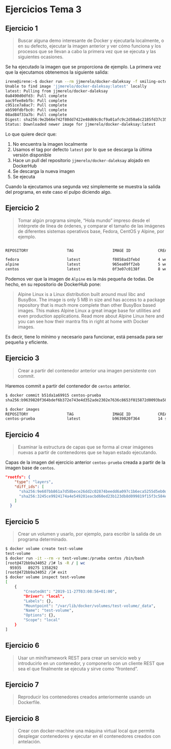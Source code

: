 # Ejercicios Tema 3

## Ejercicio 1
> Buscar alguna demo interesante de Docker y ejecutarla localmente, o en su defecto, ejecutar la imagen anterior y ver cómo funciona y los procesos que se llevan a cabo la primera vez que se ejecuta y las siguientes ocasiones.

Se ha ejecutado la imagen que se proporciona de ejemplo. La primera vez que la ejecutamos obtenemos la siguiente salida:

```bash
irene@irene:~$ docker run --rm jjmerelo/docker-daleksay -f smiling-octopus Hola
Unable to find image 'jjmerelo/docker-daleksay:latest' locally
latest: Pulling from jjmerelo/docker-daleksay
0a8490d0dfd3: Pull complete 
aac9fee8ebfb: Pull complete 
c951ce7a8ac7: Pull complete 
ab590fdbfbc0: Pull complete 
08ad84f33a7b: Pull complete 
Digest: sha256:9e2b66e742f80dd7422e48d69c0cf9a01afc9c2d50a6c2185fd37c3519a984ff
Status: Downloaded newer image for jjmerelo/docker-daleksay:latest

```
Lo que quiere decir que:
1. No encuentra la imagen localmente
2. Usamos el tag por defecto `latest` por lo que se descarga la última versión disponible
3. Hace un pull del repositorio ```jjmerelo/docker-daleksay``` alojado en DockerHub
4. Se descarga la nueva imagen
5. Se ejecuta

Cuando la ejecutamos una segunda vez simplemente se muestra la salida del programa, en este caso el pulpo diciendo algo.

## Ejercicio 2
> Tomar algún programa simple, “Hola mundo” impreso desde el intérprete de línea de órdenes, y comparar el tamaño de las imágenes de diferentes sistemas operativos base, Fedora, CentOS y Alpine, por ejemplo.

```bash

REPOSITORY                 TAG                 IMAGE ID            CREATED             SIZE

fedora                     latest              f0858ad3febd        4 weeks ago         194MB
alpine                     latest              965ea09ff2eb        5 weeks ago         5.55MB
centos                     latest              0f3e07c0138f        8 weeks ago         220MB

```

Podemos ver que la imagen de `Alpine` es la más pequeña de todas. De hecho, en su repositorio de DockerHub pone:
> Alpine Linux is a Linux distribution built around musl libc and BusyBox. The image is only 5 MB in size and has access to a package repository that is much more complete than other BusyBox based images. This makes Alpine Linux a great image base for utilities and even production applications. Read more about Alpine Linux here and you can see how their mantra fits in right at home with Docker images.

Es decir, tiene lo mínimo y necesario para funcionar, está pensada para ser pequeña y eficiente.

## Ejercicio 3
> Crear a partir del contenedor anterior una imagen persistente con commit.

Haremos commit a partir del contenedor de `centos` anterior.

```bash
$ docker commit b51da1a69915 centos-prueba
sha256:b9639820f364bdef6b372e743e4d352ade2302e7636c8653f015872d0093ba58

$ docker images
REPOSITORY                 TAG                 IMAGE ID            CREATED             SIZE
centos-prueba              latest              b9639820f364        14 seconds ago      220MB
```

## Ejercicio 4
> Examinar la estructura de capas que se forma al crear imágenes nuevas a partir de contenedores que se hayan estado ejecutando.

Capas de la imagen del ejercicio anterior `centos-prueba` creada a partir de la imagen base de `centos`.

```json
"rootfs": {
    "type": "layers",
    "diff_ids": [
      "sha256:9e607bb861a7d58bece26dd2c02874beedd6a097c1b6eca5255d5eb0d2236983",
      "sha256:3245ce9924174a4e549201eacbd60ed23b123db8d099819f15f3c584e6069b0f"
    ]
  }

```

## Ejercicio 5
> Crear un volumen y usarlo, por ejemplo, para escribir la salida de un programa determinado.

```bash
$ docker volume create test-volume
test-volume
$ docker run -it --rm -v test-volume:/prueba centos /bin/bash
[root@472bb9a34052 /]# ls -R / | wc
  95935   89275 1358292
[root@472bb9a34052 /]# exit
$ docker volume inspect test-volume
[
    {
        "CreatedAt": "2019-11-27T03:08:56+01:00",
        "Driver": "local",
        "Labels": {},
        "Mountpoint": "/var/lib/docker/volumes/test-volume/_data",
        "Name": "test-volume",
        "Options": {},
        "Scope": "local"
    }
]

```

## Ejercicio 6
> Usar un miniframework REST para crear un servicio web y introducirlo en un contenedor, y componerlo con un cliente REST que sea el que finalmente se ejecuta y sirve como “frontend”.


## Ejercicio 7
> Reproducir los contenedores creados anteriormente usando un Dockerfile.

## Ejercicio 8
> Crear con docker-machine una máquina virtual local que permita desplegar contenedores y ejecutar en él contenedores creados con antelación.